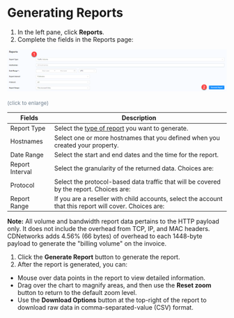 <!--?xml version="1.0" encoding="utf-8"?-->

<link href="../Resources/TableStyles/Rows.css" rel="stylesheet" madcap:stylesheettype="table">

# Generating Reports

1. In the left pane, click **Reports**. 
2. Complete the fields in the Reports page:

<!-- -->

![null](<../Resources/Images/Report Page.png>)

<span style="color: #708090; font-size: 9pt;">(click to enlarge)</span>

| **Fields**                                                                                              | **Description**                                                                                         |
| ------------------------------------------------------------------------------------------------------- | ------------------------------------------------------------------------------------------------------- |
| Report Type                                                                                             | Select the [type of report](<Understanding Report Types.htm>) you want to generate.                     |
| Hostnames                                                                                               | Select one or more hostnames that you defined when you created your property.                           |
| Date Range                                                                                              | Select the start and end dates and the time for the report.                                             |
| Report Interval                                                                                         | Select the granularity of the returned data. Choices are:                                               |
| Protocol                                                                                                | Select the protocol-based data traffic that will be covered by the report. Choices are:                 |
| Report Range                                                                                            | If you are a reseller with child accounts, select the account that this report will cover. Choices are: |

**Note:** All volume and bandwidth report data pertains to the HTTP payload only. It does not include the overhead from TCP, IP, and MAC headers. CDNetworks adds 4.56% (66 bytes) of overhead to each 1448-byte payload to generate the "billing volume" on the invoice.

1. Click the **Generate Report** button to generate the report.
2. After the report is generated, you can:

<!-- -->

- Mouse over data points in the report to view detailed information.
- Drag over the chart to magnify areas, and then use the **Reset zoom** button to return to the default zoom level.
- Use the **Download Options** button at the top-right of the report to download raw data in comma-separated-value (CSV) format.

<!-- -->

